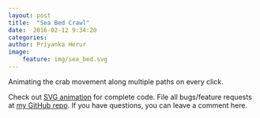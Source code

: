 ```yaml
---
layout: post
title:  "Sea Bed Crawl"
date:  2016-02-12 9:34:20
categories: 
author: Priyanka Herur
image: 
    feature: img/sea_bed.svg
---
```


Animating the crab movement along multiple paths on every click.

Check out [SVG animation][animation] for complete code. File all bugs/feature requests at [my GitHub repo][priyanka-gh]. If you have questions, you can leave a comment here.

[animation]:   http://priyanka-herur.github.io/SVG-Animation-Samples/seabed/sea_bed.svg
[priyanka-gh]:  https://github.com/priyanka-herur/
